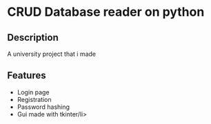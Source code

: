 # CRUD Database reader on python
## Description
 A university project that i made

 ## Features
 <ul>
   <li>Login page</li>
   <li>Registration</li>
   <li>Password hashing</li>
   <li>Gui made with tkinter/li>
 </ul>

